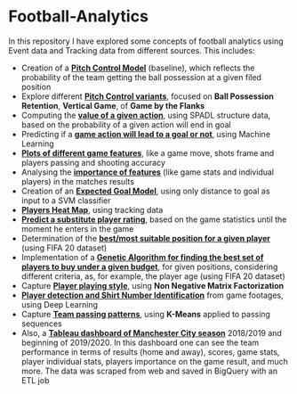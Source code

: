 # Football-Analytics

In this repository I have explored some concepts of football analytics using Event data and Tracking data from different sources. This includes:
- Creation of a **[Pitch Control Model](https://github.com/danielazevedo/Football-Analytics/tree/master/pitch_control_variants)** (baseline), which reflects the probability of the team getting the ball possession at a given filed position
- Explore different **[Pitch Control variants](https://github.com/danielazevedo/Football-Analytics/tree/master/pitch_control_variants)**, focused on **Ball Possession Retention**, **Vertical Game**, of **Game by the Flanks**
- Computing the **[value of a given action](https://github.com/danielazevedo/Football-Analytics/tree/master/actions_value)**, using SPADL structure data, based on the probability of a given action will end in goal
- Predicting if a **[game action will lead to a goal or not](https://github.com/danielazevedo/Football-Analytics/tree/master/actions_value)**, using Machine Learning
- **[Plots of different game features](https://github.com/danielazevedo/Football-Analytics/tree/master/game_moves_analysis)**, like a game move, shots frame and players passing and shooting accuracy
- Analysing the **[importance of features](https://github.com/danielazevedo/Football-Analytics/tree/master/features_importance)** (like game stats and individual players) in the matches results
- Creation of an **[Expected Goal Model](https://github.com/danielazevedo/Football-Analytics/tree/master/expected_goals)**, using only distance to goal as input to a SVM classifier
- **[Players Heat Map](https://github.com/danielazevedo/Football-Analytics/tree/master/broadcast_tracking_data)**, using tracking data
- **[Predict a substitute player rating](https://github.com/danielazevedo/Football-Analytics/tree/master/substitutions_impact)**, based on the game statistics until the moment he enters in the game
- Determination of the **[best/most suitable position for a given player](https://github.com/danielazevedo/Football-Analytics/tree/master/FIFA_20_analysis)** (using FIFA 20 dataset)
- Implementation of a **[Genetic Algorithm for finding the best set of players to buy under a given budget](https://github.com/danielazevedo/Football-Analytics/tree/master/genetic_algorithms__Player_scouting)**, for given positions, considering different criteria, as, for example, the player age (using FIFA 20 dataset)
- Capture **[Player playing style](https://github.com/danielazevedo/Football-Analytics/tree/master/playing_style)**, using **Non Negative Matrix Factorization**
- **[Player detection and Shirt Number Identification](https://daniel-azevedo.medium.com/player-detection-using-deep-learning-492122c3bf9)** from game footages, using Deep Learning
- Capture **[Team passing patterns](https://football-data-science.herokuapp.com/team_patterns)**, using **K-Means** applied to passing sequences
- Also, a **[Tableau dashboard of Manchester City season](https://public.tableau.com/profile/daniel.azevedo#!/vizhome/Dashboard_ManchesterCity_Analysis/Home_Dashboard)** 2018/2019 and beginning of 2019/2020. In this dashboard one can see the team performance in terms of results (home and away), scores, game stats, player individual stats, players importance on the game result, and much more. The data was scraped from web and saved in BigQuery with an ETL job
